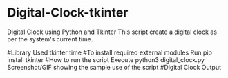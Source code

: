 # Digital-Clock-tkinter
Digital Clock using Python and Tkinter
This script create a digital clock as per the system's current time.

#Library Used
tkinter
time
#To install required external modules
Run pip install tkinter
#How to run the script
Execute python3 digital_clock.py
Screenshot/GIF showing the sample use of the script 
#Digital Clock Output
